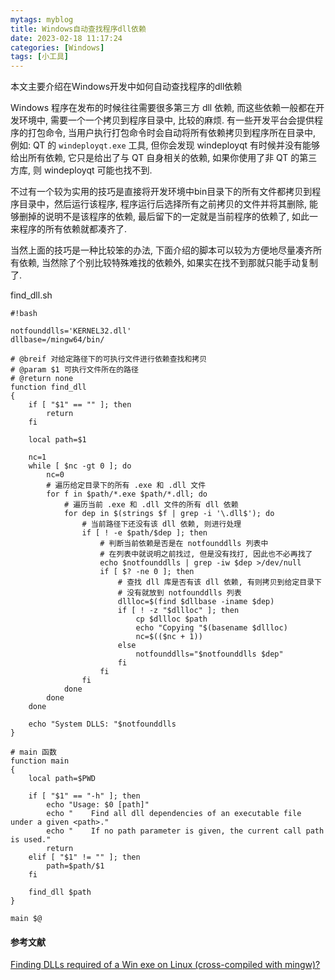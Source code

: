 ```yaml
---
mytags: myblog
title: Windows自动查找程序dll依赖
date: 2023-02-18 11:17:24
categories: [Windows]
tags: [小工具]
---
```


本文主要介绍在Windows开发中如何自动查找程序的dll依赖
<!-- more -->

Windows 程序在发布的时候往往需要很多第三方 dll 依赖, 而这些依赖一般都在开发环境中, 需要一个一个拷贝到程序目录中, 比较的麻烦. 有一些开发平台会提供程序的打包命令, 当用户执行打包命令时会自动将所有依赖拷贝到程序所在目录中, 例如: QT 的 `windeployqt.exe` 工具, 但你会发现 windeployqt 有时候并没有能够给出所有依赖, 它只是给出了与 QT 自身相关的依赖, 如果你使用了非 QT 的第三方库, 则 windeployqt 可能也找不到.

不过有一个较为实用的技巧是直接将开发环境中bin目录下的所有文件都拷贝到程序目录中，然后运行该程序, 程序运行后选择所有之前拷贝的文件并将其删除, 能够删掉的说明不是该程序的依赖, 最后留下的一定就是当前程序的依赖了, 如此一来程序的所有依赖就都凑齐了.

当然上面的技巧是一种比较笨的办法, 下面介绍的脚本可以较为方便地尽量凑齐所有依赖, 当然除了个别比较特殊难找的依赖外, 如果实在找不到那就只能手动复制了.

find_dll.sh

```shell
#!bash

notfounddlls='KERNEL32.dll'
dllbase=/mingw64/bin/

# @breif 对给定路径下的可执行文件进行依赖查找和拷贝
# @param $1 可执行文件所在的路径
# @return none
function find_dll
{
    if [ "$1" == "" ]; then
        return
    fi

    local path=$1

    nc=1
    while [ $nc -gt 0 ]; do
        nc=0
        # 遍历给定目录下的所有 .exe 和 .dll 文件
        for f in $path/*.exe $path/*.dll; do
            # 遍历当前 .exe 和 .dll 文件的所有 dll 依赖
            for dep in $(strings $f | grep -i '\.dll$'); do
                # 当前路径下还没有该 dll 依赖, 则进行处理
                if [ ! -e $path/$dep ]; then
                    # 判断当前依赖是否是在 notfounddlls 列表中
                    # 在列表中就说明之前找过, 但是没有找打, 因此也不必再找了
                    echo $notfounddlls | grep -iw $dep >/dev/null
                    if [ $? -ne 0 ]; then
                        # 查找 dll 库是否有该 dll 依赖, 有则拷贝到给定目录下
                        # 没有就放到 notfounddlls 列表
                        dllloc=$(find $dllbase -iname $dep)
                        if [ ! -z "$dllloc" ]; then
                            cp $dllloc $path
                            echo "Copying "$(basename $dllloc)
                            nc=$(($nc + 1))
                        else
                            notfounddlls="$notfounddlls $dep"
                        fi
                    fi
                fi
            done
        done
    done

    echo "System DLLS: "$notfounddlls
}

# main 函数
function main
{
    local path=$PWD

    if [ "$1" == "-h" ]; then
        echo "Usage: $0 [path]"
        echo "    Find all dll dependencies of an executable file under a given <path>."
        echo "    If no path parameter is given, the current call path is used."
        return
    elif [ "$1" != "" ]; then
        path=$path/$1
    fi

    find_dll $path
}

main $@
```

#### 参考文献

[Finding DLLs required of a Win exe on Linux (cross-compiled with mingw)?](https://stackoverflow.com/questions/11703000/finding-dlls-required-of-a-win-exe-on-linux-cross-compiled-with-mingw)
